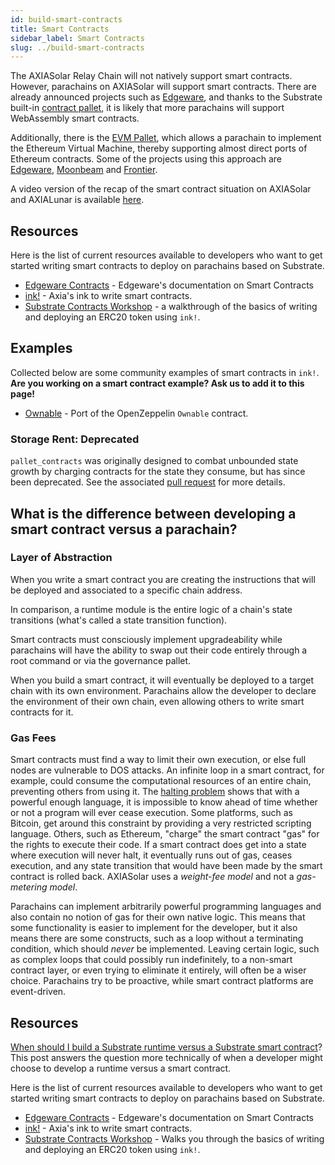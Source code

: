 ```yaml
---
id: build-smart-contracts
title: Smart Contracts
sidebar_label: Smart Contracts
slug: ../build-smart-contracts
---
```


The AXIASolar Relay Chain will not natively support smart contracts. However, parachains on AXIASolar
will support smart contracts. There are already announced projects such as
[Edgeware](https://edgewa.re), and thanks to the Substrate built-in
[contract pallet](https://substrate.dev/rustdocs/latest/pallet_contracts/index.html), it is likely
that more parachains will support WebAssembly smart contracts.

Additionally, there is the
[EVM Pallet](https://substrate.dev/docs/en/knowledgebase/smart-contracts/evm-pallet), which allows a
parachain to implement the Ethereum Virtual Machine, thereby supporting almost direct ports of
Ethereum contracts. Some of the projects using this approach are [Edgeware](https://edgewa.re),
[Moonbeam](https://moonbeam.network/) and [Frontier](https://github.com/axia-tech/frontier).

A video version of the recap of the smart contract situation on AXIASolar and AXIALunar is available
[here](https://www.youtube.com/watch?v=fKHkFBXaUxQ).

## Resources

Here is the list of current resources available to developers who want to get started writing smart
contracts to deploy on parachains based on Substrate.

- [Edgeware Contracts](https://contracts.edgewa.re) - Edgeware's documentation on Smart Contracts
- [ink!](https://github.com/axia-tech/ink) - Axia's ink to write smart contracts.
- [Substrate Contracts Workshop](https://substrate.dev/substrate-contracts-workshop/#/) - a
  walkthrough of the basics of writing and deploying an ERC20 token using `ink!`.

## Examples

Collected below are some community examples of smart contracts in `ink!`. **Are you working on a
smart contract example? Ask us to add it to this page!**

- [Ownable](https://github.com/JesseAbram/foRust/) - Port of the OpenZeppelin `Ownable` contract.

### Storage Rent: Deprecated

`pallet_contracts` was originally designed to combat unbounded state growth by charging contracts for the
state they consume, but has since been deprecated. See the associated [pull request](https://github.com/axia-tech/substrate/pull/9669) for more details.

## What is the difference between developing a smart contract versus a parachain?

### Layer of Abstraction

When you write a smart contract you are creating the instructions that will be deployed and
associated to a specific chain address.

In comparison, a runtime module is the entire logic of a chain's state transitions (what's called a
state transition function).

Smart contracts must consciously implement upgradeability while parachains will have the ability to
swap out their code entirely through a root command or via the governance pallet.

When you build a smart contract, it will eventually be deployed to a target chain with its own
environment. Parachains allow the developer to declare the environment of their own chain, even
allowing others to write smart contracts for it.

### Gas Fees

Smart contracts must find a way to limit their own execution, or else full nodes are vulnerable to
DOS attacks. An infinite loop in a smart contract, for example, could consume the computational
resources of an entire chain, preventing others from using it. The
[halting problem](https://en.wikipedia.org/wiki/Halting_problem) shows that with a powerful enough
language, it is impossible to know ahead of time whether or not a program will ever cease execution.
Some platforms, such as Bitcoin, get around this constraint by providing a very restricted scripting
language. Others, such as Ethereum, "charge" the smart contract "gas" for the rights to execute
their code. If a smart contract does get into a state where execution will never halt, it eventually
runs out of gas, ceases execution, and any state transition that would have been made by the smart
contract is rolled back. AXIASolar uses a _weight-fee model_ and not a _gas-metering model_.

Parachains can implement arbitrarily powerful programming languages and also contain no notion of
gas for their own native logic. This means that some functionality is easier to implement for the
developer, but it also means there are some constructs, such as a loop without a terminating
condition, which should _never_ be implemented. Leaving certain logic, such as complex loops that
could possibly run indefinitely, to a non-smart contract layer, or even trying to eliminate it
entirely, will often be a wiser choice. Parachains try to be proactive, while smart contract
platforms are event-driven.

## Resources

[When should I build a Substrate runtime versus a Substrate smart contract](https://stackoverflow.com/a/56041305)?
This post answers the question more technically of when a developer might choose to develop a
runtime versus a smart contract.

Here is the list of current resources available to developers who want to get started writing smart
contracts to deploy on parachains based on Substrate.

- [Edgeware Contracts](https://contracts.edgewa.re) - Edgeware's documentation on Smart Contracts
- [ink!](https://github.com/axia-tech/ink) - Axia's ink to write smart contracts.
- [Substrate Contracts Workshop](https://substrate.dev/substrate-contracts-workshop/) - Walks you
  through the basics of writing and deploying an ERC20 token using `ink!`.
